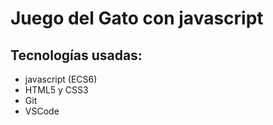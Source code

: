 # Juego del Gato con javascript

## Tecnologías usadas:
 * javascript (ECS6)
 * HTML5 y CSS3
 * Git
 * VSCode
